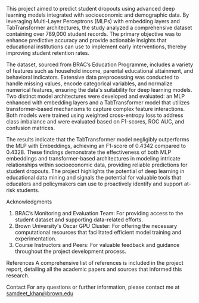 This project aimed to predict student dropouts using advanced deep learning models integrated with socioeconomic and demographic data. By leveraging Multi-Layer Perceptrons (MLPs) with embedding layers and TabTransformer architectures, the study analyzed a comprehensive dataset containing over 789,000 student records. The primary objective was to enhance predictive accuracy and provide actionable insights that educational institutions can use to implement early interventions, thereby improving student retention rates.

The dataset, sourced from BRAC’s Education Programme, includes a variety of features such as household income, parental educational attainment, and behavioral indicators. Extensive data preprocessing was conducted to handle missing values, encode categorical variables, and normalize numerical features, ensuring the data's suitability for deep learning models. Two distinct model architectures were developed and evaluated: an MLP enhanced with embedding layers and a TabTransformer model that utilizes transformer-based mechanisms to capture complex feature interactions. Both models were trained using weighted cross-entropy loss to address class imbalance and were evaluated based on F1-scores, ROC AUC, and confusion matrices.

The results indicate that the TabTransformer model negligibly outperforms the MLP with Embeddings, achieving an F1-score of 0.4342 compared to 0.4328. These findings demonstrate the effectiveness of both MLP embeddings and transformer-based architectures in modeling intricate relationships within socioeconomic data, providing reliable predictions for student dropouts. The project highlights the potential of deep learning in educational data mining and signals the potential for valuable tools that educators and policymakers can use to proactively identify and support at-risk students.

Acknowledgments
1. BRAC’s Monitoring and Evaluation Team: For providing access to the student dataset and supporting data-related efforts.
2. Brown University's Oscar GPU Cluster: For offering the necessary computational resources that facilitated efficient model training and experimentation.
3. Course Instructors and Peers: For valuable feedback and guidance throughout the project development process.

References
A comprehensive list of references is included in the project report, detailing all the academic papers and sources that informed this research.

Contact
For any questions or further information, please contact me at samdeet_khan@brown.edu

